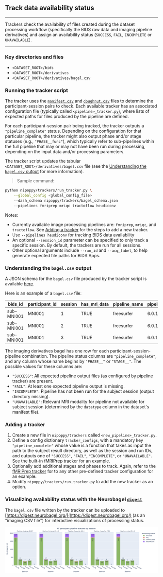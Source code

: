 ## Track data availability status

---

Trackers check the availability of files created during the dataset processing workflow (specifically the BIDS raw data and imaging pipeline derivatives) and assign an availability status (`SUCCESS`, `FAIL`, `INCOMPLETE` or `UNAVAILABLE`).

---

### Key directories and files

- `<DATASET_ROOT>/bids`
- `<DATASET_ROOT>/derivatives`
- `<DATASET_ROOT>/derivatives/bagel.csv`

### Running the tracker script

The tracker uses the [`manifest.csv`](./configs.md#participant-manifest-manifestcsv) and [`doughnut.csv`](./workflow/dicom_org.md#procedure) files to determine the participant-session pairs to check. Each available tracker has an associated configuration file (typically called `<pipeline>_tracker.py`), where lists of expected paths for files produced by the pipeline are defined.

For each participant-session pair being tracked, the tracker outputs a `"pipeline_complete"` status. Depending on the configuration for that particular pipeline, the tracker might also output phase and/or stage statuses (e.g., `"PHASE__func"`), which typically refer to sub-pipelines within the full pipeline that may or may not have been run during processing, depending on the input data and/or processing parameters.

The tracker script updates the tabular `<DATASET_ROOT>/derivatives/bagel.csv` file (see the [Understanding the `bagel.csv` output](#understanding-the-bagelcsv-output) for more information).

> Sample command:
```bash
python nipoppy/trackers/run_tracker.py \
    --global_config <global_config_file>
    --dash_schema nipoppy/trackers/bagel_schema.json
    --pipelines fmriprep mriqc tractoflow heudiconv
```

Notes:
- Currently available image processing pipelines are: `fmriprep`, `mriqc`, and `tractoflow`. See [Adding a tracker](#adding-a-tracker) for the steps to add a new tracker.
- Use `--pipelines heudiconv` for tracking BIDS data availability
- An optional `--session_id` parameter can be specified to only track a specific session. By default, the trackers are run for all sessions.
- Other optional arguments include `--run_id` and `--acq_label`, to help generate expected file paths for BIDS Apps.

### Understanding the `bagel.csv` output

A JSON schema for the `bagel.csv` file produced by the tracker script is available [here](https://github.com/neurobagel/digest/blob/main/schemas/bagel_schema.json).

Here is an example of a `bagel.csv` file:

| bids_id | participant_id | session | has_mri_data | pipeline_name | pipeline_version | pipeline_starttime | pipeline_complete |
| ------- | -------------- | ------- | ------------ | ------------- | ---------------- | ------------------ | ----------------- |
| sub-MNI001 | MNI001 | 1 | TRUE | freesurfer | 6.0.1 | 2022-05-24 13:43 | SUCCESS |
| sub-MNI001 | MNI001 | 2 | TRUE | freesurfer | 6.0.1 | 2022-05-24 13:46 | SUCCESS |
| sub-MNI001 | MNI001 | 3 | TRUE | freesurfer | 6.0.1 | UNAVAILABLE | INCOMPLETE |

The imaging derivatives bagel has one row for each participant-session-pipeline combination. The pipeline status columns are `"pipeline_complete"`, and any column whose name begins by `"PHASE__"` or `"STAGE__"`. The possible values for these columns are:
- `"SUCCESS"`: All expected pipeline output files (as configured by pipeline tracker) are present.
- `"FAIL"`: At least one expected pipeline output is missing.
- `"INCOMPLETE"`: Pipeline has not been run for the subject session (output directory missing).
- `"UNAVAILABLE"`: Relevant MRI modality for pipeline not available for subject session (determined by the `datatype` column in the dataset's manifest file).

### Adding a tracker

1. Create a new file in `nipoppy/trackers` called `<new_pipeline>_tracker.py`.
2. Define a config dictionary `tracker_configs`, with a mandatory key `"pipeline_complete"` whose value is a function that takes as input the path to the subject result directory, as well as the session and run IDs, and outputs one of `"SUCCESS"`, `"FAIL"`, `"INCOMPLETE"`, or `"UNAVAILABLE"`. See the built-in [fMRIPrep tracker](https://github.com/neurodatascience/nipoppy/blob/main/nipoppy/trackers/fmriprep_tracker.py) for an example.
3. Optionally add additional stages and phases to track. Again, refer to the [fMRIPrep tracker](https://github.com/neurodatascience/nipoppy/blob/main/nipoppy/trackers/fmriprep_tracker.py) for to any other pre-defined tracker configuration for an example.
4. Modify `nipoppy/trackers/run_tracker.py` to add the new tracker as an option.

### Visualizing availability status with the Neurobagel [`digest`](https://digest.neurobagel.org/)

The `bagel.csv` file written by the tracker can be uploaded to [https://digest.neurobagel.org/](https://digest.neurobagel.org/) (as an "imaging CSV file") for interactive visualizations of processing status.

![digest](../imgs/digest.png)
